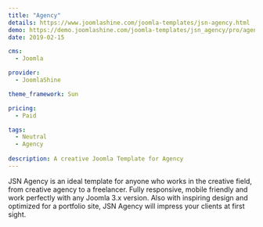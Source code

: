 ```yaml
---
title: "Agency"
details: https://www.joomlashine.com/joomla-templates/jsn-agency.html
demo: https://demo.joomlashine.com/joomla-templates/jsn_agency/pro/agency/
date: 2019-02-15

cms: 
  - Joomla

provider: 
  - JoomlaShine

theme_framework: Sun

pricing:
  - Paid

tags:
  - Neutral
  - Agency
  
description: A creative Joomla Template for Agency
---
```


JSN Agency is an ideal template for anyone who works in the creative field, from creative agency to a freelancer. Fully responsive, mobile friendly and work perfectly with any Joomla 3.x version. Also with inspiring design and optimized for a portfolio site, JSN Agency will impress your clients at first sight.